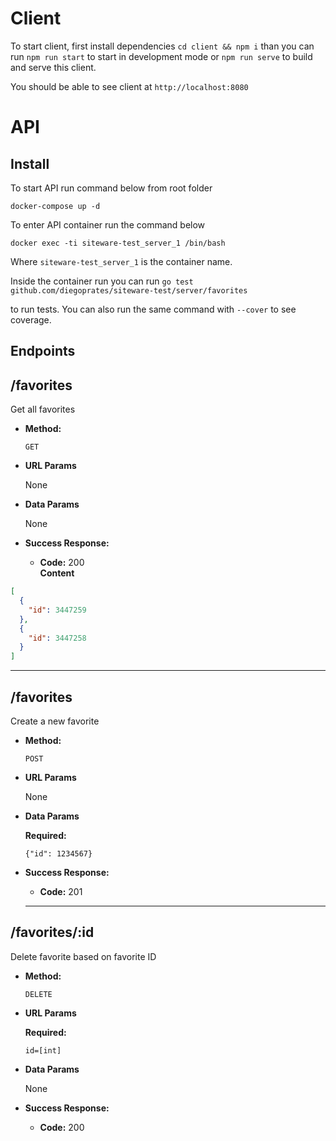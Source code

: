 # Client

To start client, first install dependencies `cd client && npm i` than you can run `npm run start` to start in development mode or `npm run serve` to build and serve this client.

You should be able to see client at `http://localhost:8080`

# API

## Install

To start API run command below from root folder

`docker-compose up -d`

To enter API container run the command below

`docker exec -ti siteware-test_server_1 /bin/bash`

Where `siteware-test_server_1` is the container name.

Inside the container run you can run `go test github.com/diegoprates/siteware-test/server/favorites`

to run tests. You can also run the same command with `--cover` to see coverage.

## Endpoints

## **/favorites**

Get all favorites

- **Method:**

  `GET`

- **URL Params**

  None

- **Data Params**

  None

- **Success Response:**

  - **Code:** 200 <br />
    **Content**

```json
[
  {
    "id": 3447259
  },
  {
    "id": 3447258
  }
]
```

---

## **/favorites**

Create a new favorite

- **Method:**

  `POST`

- **URL Params**

  None

- **Data Params**

  **Required:**

  `{"id": 1234567}`

- **Success Response:**

  - **Code:** 201 <br />

  ***

## **/favorites/:id**

Delete favorite based on favorite ID

- **Method:**

  `DELETE`

- **URL Params**

  **Required:**

  `id=[int]`

- **Data Params**

  None

- **Success Response:**

  - **Code:** 200 <br />
